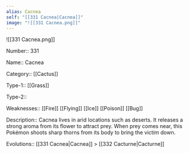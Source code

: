 ```yaml
---
alias: Cacnea
self: "[[331 Cacnea|Cacnea]]"
image: "![[331 Cacnea.png]]"
---
```


![[331 Cacnea.png]]


Number:: 331

Name:: Cacnea

Category:: [[Cactus]]

Type-1:: [[Grass]]

Type-2:: 

Weaknesses:: [[Fire]] [[Flying]] [[Ice]] [[Poison]] [[Bug]] 

Description:: Cacnea lives in arid locations such as deserts. It releases a strong aroma from its flower to attract prey. When prey comes near, this Pokémon shoots sharp thorns from its body to bring the victim down.

Evolutions:: [[331 Cacnea|Cacnea]] > [[332 Cacturne|Cacturne]]